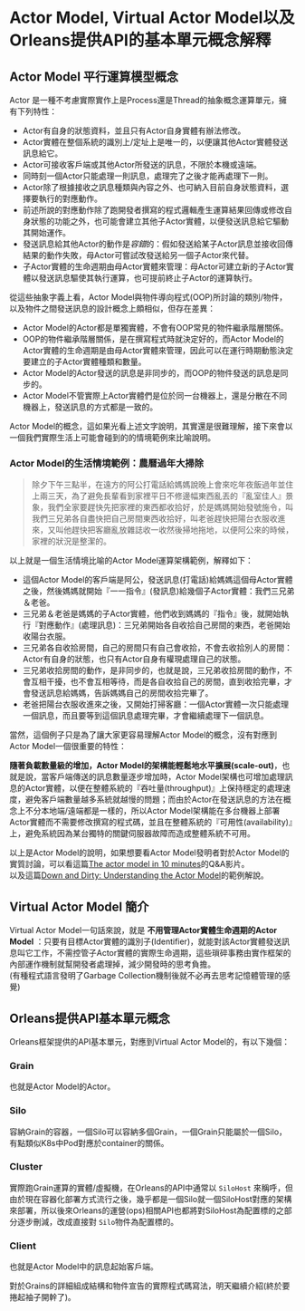 # Actor Model, Virtual Actor Model以及Orleans提供API的基本單元概念解釋

## Actor Model 平行運算模型概念

Actor 是一種不考慮實際實作上是Process還是Thread的抽象概念運算單元，擁有下列特性：
* Actor有自身的狀態資料，並且只有Actor自身實體有辦法修改。
* Actor實體在整個系統的識別上/定址上是唯一的，以便讓其他Actor實體發送訊息給它。
* Actor可接收客戶端或其他Actor所發送的訊息，不限於本機或遠端。
* 同時刻一個Actor只能處理一則訊息，處理完了之後才能再處理下一則。
* Actor除了根據接收之訊息種類與內容之外、也可納入目前自身狀態資料，選擇要執行的對應動作。
* 前述所說的對應動作除了跑開發者撰寫的程式邏輯產生運算結果回傳或修改自身狀態的功能之外，也可能會建立其他子Actor實體，以便發送訊息給它驅動其開始運作。
* 發送訊息給其他Actor的動作是*容錯*的：假如發送給某子Actor訊息並接收回傳結果的動作失敗，母Actor可嘗試改發送給另一個子Actor來代替。
* 子Actor實體的生命週期由母Actor實體來管理：母Actor可建立新的子Actor實體以發送訊息驅使其執行運算，也可提前終止子Actor的運算執行。

從這些抽象字義上看，Actor Model與物件導向程式(OOP)所討論的類別/物件，以及物件之間發送訊息的設計概念上頗相似，但存在差異：
* Actor Model的Actor都是單獨實體，不會有OOP常見的物件繼承階層關係。
* OOP的物件繼承階層關係，是在撰寫程式時就決定好的，而Actor Model的Actor實體的生命週期是由母Actor實體來管理，因此可以在運行時期動態決定要建立的子Actor實體種類和數量。
* Actor Model的Actor發送的訊息是非同步的，而OOP的物件發送的訊息是同步的。
* Actor Model不管實際上Actor實體們是位於同一台機器上，還是分散在不同機器上，發送訊息的方式都是一致的。

Actor Model的概念，這如果光看上述文字說明，其實還是很難理解，接下來會以一個我們實際生活上可能會碰到的的情境範例來比喻說明。

### Actor Model的生活情境範例：農曆過年大掃除

> 除夕下午三點半，在遠方的阿公打電話給媽媽說晚上會來吃年夜飯過年並住上兩三天，為了避免長輩看到家裡平日不修邊幅東西亂丟的『亂室佳人』景象，我們全家要趕快先把家裡的東西都收拾好，於是媽媽開始發號施令，叫我們三兄弟各自盡快把自己房間東西收拾好，叫老爸趕快把陽台衣服收進來，又叫他趕快把客廳亂放雜誌收一收然後掃地拖地，以便阿公來的時候，家裡的狀況是整潔的。

以上就是一個生活情境比喻的Actor Model運算架構範例，解釋如下：

* 這個Actor Model的客戶端是阿公，發送訊息(打電話)給媽媽這個母Actor實體之後，然後媽媽就開始『一一指令』(發訊息)給幾個子Actor實體：我們三兄弟＆老爸。
* 三兄弟＆老爸是媽媽的子Actor實體，他們收到媽媽的『指令』後，就開始執行『對應動作』(處理訊息)：三兄弟開始各自收拾自己房間的東西，老爸開始收陽台衣服。
* 三兄弟各自收拾房間，自己的房間只有自己會收拾，不會去收拾別人的房間：Actor有自身的狀態，也只有Actor自身有權現處理自己的狀態。
* 三兄弟收拾房間的動作，是非同步的，也就是說，三兄弟收拾房間的動作，不會互相干擾，也不會互相等待，而是各自收拾自己的房間，直到收拾完畢，才會發送訊息給媽媽，告訴媽媽自己的房間收拾完畢了。
* 老爸把陽台衣服收進來之後，又開始打掃客廳：一個Actor實體一次只能處理一個訊息，而且要等到這個訊息處理完畢，才會繼續處理下一個訊息。

當然，這個例子只是為了讓大家更容易理解Actor Model的概念，沒有對應到Actor Model一個很重要的特性：

**隨著負載數量級的增加，Actor Model的架構能輕鬆地水平擴展(scale-out)**，也就是說，當客戶端傳送的訊息數量逐步增加時，Actor Model架構也可增加處理訊息的Actor實體，以便在整體系統的『吞吐量(throughput)』上保持穩定的處理速度，避免客戶端數量越多系統就越慢的問題；而由於Actor在發送訊息的方法在概念上不分本地端/遠端都是一樣的，所以Actor Model架構能在多台機器上部署Actor實體而不需要修改撰寫的程式碼，並且在整體系統的『可用性(availability)』上，避免系統因為某台獨特的關鍵伺服器故障而造成整體系統不可用。

以上是Actor Model的說明，如果想要看Actor Model發明者對於Actor Model的實質討論，可以看這篇[The actor model in 10 minutes](https://www.brianstorti.com/the-actor-model/)的Q&A影片。  
以及這篇[Down and Dirty: Understanding the Actor Model](https://www.developer.com/design/down-and-dirty-understanding-the-actor-model/)的範例解說。

## Virtual Actor Model 簡介

Virtual Actor Model一句話來說，就是 **不用管理Actor實體生命週期的Actor Model** ：只要有目標Actor實體的識別子(Identifier)，就能對該Actor實體發送訊息叫它工作，不需控管子Actor實體的實際生命週期，這些瑣碎事務由實作框架的內部運作機制就幫開發者處理掉，減少開發時的思考負擔。  
(有種程式語言發明了Garbage Collection機制後就不必再去思考記憶體管理的感覺)

## Orleans提供API基本單元概念

Orleans框架提供的API基本單元，對應到Virtual Actor Model的，有以下幾個：

### Grain

也就是Actor Model的Actor。

### Silo

容納Grain的容器，一個Silo可以容納多個Grain，一個Grain只能屬於一個Silo，有點類似K8s中Pod對應於container的關係。

### Cluster

實際跑Grain運算的實體/虛擬機，在Orleans的API中通常以 `SiloHost` 來稱呼，但由於現在容器化部署方式流行之後，幾乎都是一個Silo就一個SiloHost對應的架構來部署，所以後來Orleans的運營(ops)相關API也都將對SiloHost為配置標的之部分逐步刪減，改成直接對 `Silo`物件為配置標的。

### Client

也就是Actor Model中的訊息起始客戶端。

對於Grains的詳細組成結構和物件宣告的實際程式碼寫法，明天繼續介紹(終於要捲起袖子開幹了)。
